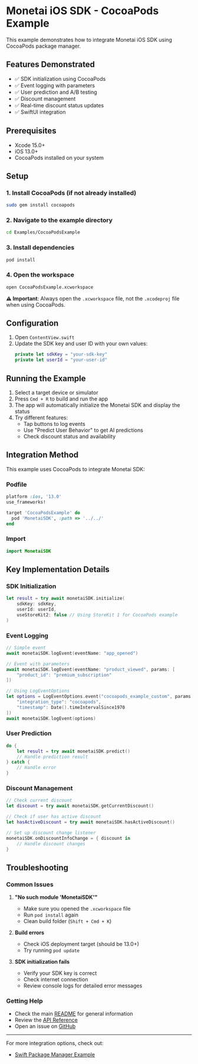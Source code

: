 # Monetai iOS SDK - CocoaPods Example

This example demonstrates how to integrate Monetai iOS SDK using CocoaPods package manager.

## Features Demonstrated

- ✅ SDK initialization using CocoaPods
- ✅ Event logging with parameters
- ✅ User prediction and A/B testing
- ✅ Discount management
- ✅ Real-time discount status updates
- ✅ SwiftUI integration

## Prerequisites

- Xcode 15.0+
- iOS 13.0+
- CocoaPods installed on your system

## Setup

### 1. Install CocoaPods (if not already installed)

```bash
sudo gem install cocoapods
```

### 2. Navigate to the example directory

```bash
cd Examples/CocoaPodsExample
```

### 3. Install dependencies

```bash
pod install
```

### 4. Open the workspace

```bash
open CocoaPodsExample.xcworkspace
```

**⚠️ Important**: Always open the `.xcworkspace` file, not the `.xcodeproj` file when using CocoaPods.

## Configuration

1. Open `ContentView.swift`
2. Update the SDK key and user ID with your own values:
   ```swift
   private let sdkKey = "your-sdk-key"
   private let userId = "your-user-id"
   ```

## Running the Example

1. Select a target device or simulator
2. Press `Cmd + R` to build and run the app
3. The app will automatically initialize the Monetai SDK and display the status
4. Try different features:
   - Tap buttons to log events
   - Use "Predict User Behavior" to get AI predictions
   - Check discount status and availability

## Integration Method

This example uses CocoaPods to integrate Monetai SDK:

### Podfile

```ruby
platform :ios, '13.0'
use_frameworks!

target 'CocoaPodsExample' do
  pod 'MonetaiSDK', :path => '../../'
end
```

### Import

```swift
import MonetaiSDK
```

## Key Implementation Details

### SDK Initialization

```swift
let result = try await monetaiSDK.initialize(
    sdkKey: sdkKey,
    userId: userId,
    useStoreKit2: false // Using StoreKit 1 for CocoaPods example
)
```

### Event Logging

```swift
// Simple event
await monetaiSDK.logEvent(eventName: "app_opened")

// Event with parameters
await monetaiSDK.logEvent(eventName: "product_viewed", params: [
    "product_id": "premium_subscription"
])

// Using LogEventOptions
let options = LogEventOptions.event("cocoapods_example_custom", params: [
    "integration_type": "cocoapods",
    "timestamp": Date().timeIntervalSince1970
])
await monetaiSDK.logEvent(options)
```

### User Prediction

```swift
do {
    let result = try await monetaiSDK.predict()
    // Handle prediction result
} catch {
    // Handle error
}
```

### Discount Management

```swift
// Check current discount
let discount = try await monetaiSDK.getCurrentDiscount()

// Check if user has active discount
let hasActiveDiscount = try await monetaiSDK.hasActiveDiscount()

// Set up discount change listener
monetaiSDK.onDiscountInfoChange = { discount in
    // Handle discount changes
}
```

## Troubleshooting

### Common Issues

1. **"No such module 'MonetaiSDK'"**

   - Make sure you opened the `.xcworkspace` file
   - Run `pod install` again
   - Clean build folder (`Shift + Cmd + K`)

2. **Build errors**

   - Check iOS deployment target (should be 13.0+)
   - Try running `pod update`

3. **SDK initialization fails**
   - Verify your SDK key is correct
   - Check internet connection
   - Review console logs for detailed error messages

### Getting Help

- Check the main [README](../../README.md) for general information
- Review the [API Reference](../../README.md#api-reference)
- Open an issue on [GitHub](https://github.com/hayanmind/monetai-ios/issues)

---

For more integration options, check out:

- [Swift Package Manager Example](../SwiftPackageManagerExample/)
